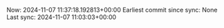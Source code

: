 Now: 2024-11-07 11:37:18.192813+00:00 Earliest commit since sync: None Last sync: 2024-11-07 11:03:03+00:00

